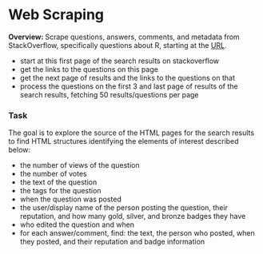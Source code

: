 # Web Scraping
<strong>Overview: </strong> Scrape questions, answers, comments, and metadata from StackOverflow, specifically questions about R, starting at the [URL](https://stackoverflow.com/questions/tagged/r).

<ul>
  <li>start at this first page of the search results on stackoverflow</li>
  <li>get the links to the questions on this page</li>
  <li>get the next page of results and the links to the questions on that</li>
  <li>process the questions on the first 3 and last page of results of the search results, fetching 50 results/questions per page</li>
</ul>

### Task
The goal is to explore the source of the HTML pages for the search results to find HTML structures identifying the elements of interest described below:
<ul>
  <li>the number of views of the question</li>
  <li>the number of votes</li>
  <li>the text of the question</li>
  <li>the tags for the question</li>
  <li>when the question was posted</li>
  <li>the user/display name of the person posting the question, their reputation, and how many gold, silver, and bronze badges they have</li>
  <li>who edited the question and when</li>
  <li>for each answer/comment, find: the text, the person who posted, when they posted, and their reputation and badge information</li>
</ul>
